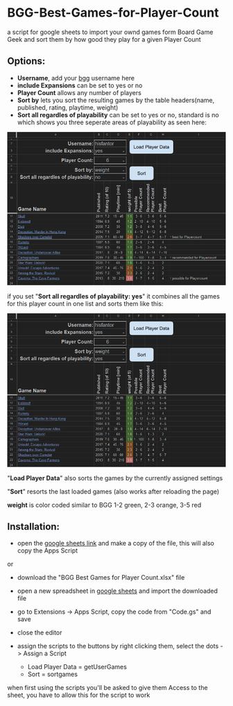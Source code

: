 # BGG-Best-Games-for-Player-Count
a script for google sheets to import your ownd games form Board Game Geek and sort them by how good they play for a given Player Count

## Options:
- **Username**, add your [bgg](https://boardgamegeek.com/) username here
- **include Expansions** can be set to yes or no
- **Player Count** allows any number of players
- **Sort by** lets you sort the resulting games by the table headers(name, published, rating, playtime, weight)
- **Sort all regardles of playability** can be set to yes or no, standard is no which shows you three seperate areas of playability as seen here:

![all settings shown in a screenshot, Sort all regardles of playability set to no](/Sort_all_regardles_of_playability-no.png "Sort all regardles of playability: no")

if you set "**Sort all regardles of playability: yes**" it combines all the games for this player count in one list and sorts them like this:

![all settings shown in a screenshot, Sort all regardles of playability set to yes](/Sort_all_regardles_of_playability-yes.png "Sort all regardles of playability: yes")

"**Load Player Data**" also sorts the games by the currently assigned settings

"**Sort**" resorts the last loaded games (also works after reloading the page)

**weight** is color coded similar to BGG 1-2 green, 2-3 orange, 3-5 red
## Installation:
- open the [google sheets link](https://docs.google.com/spreadsheets/d/1Yz4JlLDtu8P97KRSHnSmc9yVc6uMFrvkScRSY4cZuLc/edit?usp=sharing) and make a copy of the file, this will also copy the Apps Script

or

- download the "BGG Best Games for Player Count.xlsx" file
- open a new spreadsheet in [google sheets](https://docs.google.com/spreadsheets) and import the downloaded file
- go to Extensions -> Apps Script, copy the code from "Code.gs" and save
- close the editor
- assign the scripts to the buttons by right clicking them, select the dots -> Assign a Script

	- Load Player Data = getUserGames
	- Sort = sortgames


when first using the scripts you'll be asked to give them Access to the sheet, you have to allow this for the script to work
